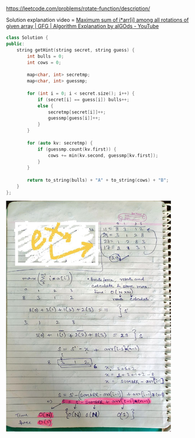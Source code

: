 https://leetcode.com/problems/rotate-function/description/

Solution explanation video = [Maximum sum of i*arr\[i\] among all rotations of given array | GFG | Algorithm Explanation by alGOds - YouTube](https://www.youtube.com/watch?v=3YNs_Ggqb-Q)

```c++
class Solution {
public:
    string getHint(string secret, string guess) {
        int bulls = 0;
        int cows = 0;

        map<char, int> secretmp;
        map<char, int> guessmp;

        for (int i = 0; i < secret.size(); i++) {
            if (secret[i] == guess[i]) bulls++;
            else {
                secretmp[secret[i]]++;
                guessmp[guess[i]]++;
            }
        }

        for (auto kv: secretmp) {
            if (guessmp.count(kv.first)) {
                cows += min(kv.second, guessmp[kv.first]);
            }
        }

        return to_string(bulls) + "A" + to_string(cows) + "B";
    }
};
```

<img src="resources/bulls and cows.jpg" alt="image-20230102112140498" width="450" />